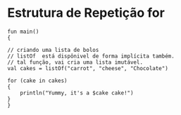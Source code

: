 # Estrutura de Repetição for
    
    fun main()
    {
    
    // criando uma lista de bolos
    // listOf  está dispônivel de forma implícita também.
    // tal função, vai cria uma lista imutável.
    val cakes = listOf("carrot", "cheese", "Chocolate")
    
    for (cake in cakes)
    {
        println("Yummy, it's a $cake cake!")
    }
    }
